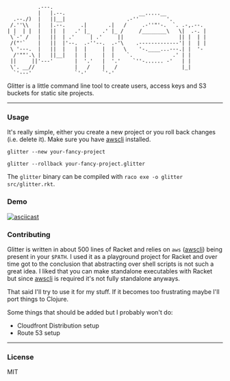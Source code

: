```
          .---.                                                   
          |   |.--.                        __.....__              
  .--./)  |   ||__|                    .-''         '.            
 /.''\\   |   |.--.     .|       .|   /     .-''"'-.  `. .-,.--.  
| |  | |  |   ||  |   .' |_    .' |_ /     /________\   \|  .-. | 
 \`-' /   |   ||  | .'     | .'     ||                  || |  | | 
 /("'`    |   ||  |'--.  .-''--.  .-'\    .-------------'| |  | | 
 \ '---.  |   ||  |   |  |     |  |   \    '-.____...---.| |  '-  
  /'""'.\ |   ||__|   |  |     |  |    `.             .' | |      
 ||     ||'---'       |  '.'   |  '.'    `''-...... -'   | |      
 \'. __//             |   /    |   /                     |_|      
  `'---'              `'-'     `'-'                               
```

Glitter is a little command line tool to create users, access keys and
S3 buckets for static site projects.

---

### Usage

It's really simple, either you create a new project or you roll back
changes (i.e. delete it). Make sure you have [awscli][awscli] installed.

```
glitter --new your-fancy-project
```

```
glitter --rollback your-fancy-project.glitter
```

The `glitter` binary can be compiled with `raco exe -o glitter src/glitter.rkt`.

### Demo

[![asciicast](https://asciinema.org/a/061hvmro87di7k74gbkz15eqx.png)](https://asciinema.org/a/061hvmro87di7k74gbkz15eqx)

### Contributing

Glitter is written in about 500 lines of Racket and relies on `aws`
([awscli][awscli]) being present in your `$PATH`.  I used it as a
playground project for Racket and over time got to the conclusion that
abstracting over shell scripts is not such a great idea. I liked that
you can make standalone executables with Racket but since
[awscli][awscli] is required it's not fully standalone anyways.

That said I'll try to use it for my stuff. If it becomes too
frustrating maybe I'll port things to Clojure.

Some things that should be added but I probably won't do:

- Cloudfront Distribution setup
- Route 53 setup

---

### License

MIT

[awscli]: https://aws.amazon.com/de/cli/
